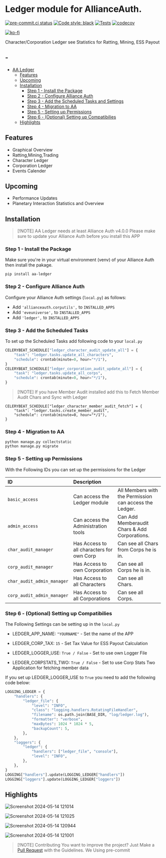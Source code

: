 # Ledger module for AllianceAuth.<a name="aa-ledger"></a>

[![pre-commit.ci status](https://results.pre-commit.ci/badge/github/Geuthur/aa-ledger/master.svg)](https://results.pre-commit.ci/latest/github/Geuthur/aa-ledger/master)
[![Code style: black](https://img.shields.io/badge/code%20style-black-000000.svg)](https://github.com/psf/black)
[![Tests](https://github.com/Geuthur/aa-ledger/actions/workflows/autotester.yml/badge.svg)](https://github.com/Geuthur/aa-ledger/actions/workflows/autotester.yml)
[![codecov](https://codecov.io/gh/Geuthur/aa-ledger/graph/badge.svg?token=5CWREOQKGZ)](https://codecov.io/gh/Geuthur/aa-ledger)

[![ko-fi](https://ko-fi.com/img/githubbutton_sm.svg)](https://ko-fi.com/W7W810Q5J4)

Character/Corporation Ledger see Statistics for Ratting, Mining, ESS Payout

## -

- [AA Ledger](#aa-ledger)
  - [Features](#features)
  - [Upcoming](#upcoming)
  - [Installation](#features)
    - [Step 1 - Install the Package](#step1)
    - [Step 2 - Configure Alliance Auth](#step2)
    - [Step 3 - Add the Scheduled Tasks and Settings](#step3)
    - [Step 4 - Migration to AA](#step4)
    - [Step 5 - Setting up Permissions](#step5)
    - [Step 6 - (Optional) Setting up Compatibilies](#step6)
  - [Highlights](#highlights)

## Features<a name="features"></a>

- Graphical Overview
- Ratting,Mining,Trading
- Character Ledger
- Corporation Ledger
- Events Calender

## Upcoming<a name="upcoming"></a>

- Performance Updates
- Planetary Interaction Statistics and Overview

## Installation<a name="installation"></a>

> \[!NOTE\]
> AA Ledger needs at least Alliance Auth v4.0.0
> Please make sure to update your Alliance Auth before you install this APP

### Step 1 - Install the Package<a name="step1"></a>

Make sure you're in your virtual environment (venv) of your Alliance Auth then install the pakage.

```shell
pip install aa-ledger
```

### Step 2 - Configure Alliance Auth<a name="step2"></a>

Configure your Alliance Auth settings (`local.py`) as follows:

- Add `'allianceauth.corputils',` to `INSTALLED_APPS`
- Add `'eveuniverse',` to `INSTALLED_APPS`
- Add `'ledger',` to `INSTALLED_APPS`

### Step 3 - Add the Scheduled Tasks<a name="step3"></a>

To set up the Scheduled Tasks add following code to your `local.py`

```python
CELERYBEAT_SCHEDULE["ledger_character_audit_update_all"] = {
    "task": "ledger.tasks.update_all_characters",
    "schedule": crontab(minute=0, hour="*/1"),
}
CELERYBEAT_SCHEDULE["ledger_corporation_audit_update_all"] = {
    "task": "ledger.tasks.update_all_corps",
    "schedule": crontab(minute=0, hour="*/1"),
}
```

> \[!NOTE\]
> If you have Member Audit installed add this to Fetch Member Audit Chars and Sync with Ledger

```
CELERYBEAT_SCHEDULE["ledger_character_member_audit_fetch"] = {
    "task": "ledger.tasks.create_member_audit",
    "schedule": crontab(minute=0, hour="*/1"),
}
```

### Step 4 - Migration to AA<a name="step4"></a>

```shell
python manage.py collectstatic
python manage.py migrate
```

### Step 5 - Setting up Permissions<a name="step5"></a>

With the Following IDs you can set up the permissions for the Ledger

| ID                         | Description                               |                                                        |
| :------------------------- | :---------------------------------------- | :----------------------------------------------------- |
| `basic_access`             | Can access the Ledger module              | All Members with the Permission can access the Ledger. |
| `admin_access`             | Can access the Administration tools       | Can Add Memberaudit Chars & Add Corporations.          |
| `char_audit_manager`       | Has Access to all characters for own Corp | Can see all Chars from Corps he is in.                 |
| `corp_audit_manager`       | Has Access to own Corporation             | Can see all Corps he is in.                            |
| `char_audit_admin_manager` | Has Access to all Characters              | Can see all Chars.                                     |
| `corp_audit_admin_manager` | Has Access to all Corporations            | Can see all Corps.                                     |

### Step 6 - (Optional) Setting up Compatibilies<a name="step6"></a>

The Following Settings can be setting up in the `local.py`

- LEDGER_APP_NAME:          `"YOURNAME"`     - Set the name of the APP

- LEDGER_CORP_TAX:          `15`             - Set Tax Value for ESS Payout Calculation

- LEDGER_LOGGER_USE:        `True / False`   - Set to use own Logger File

- LEDGER_CORPSTATS_TWO:     `True / False`   - Set to use Corp Stats Two Application for fetching member data

If you set up LEDGER_LOGGER_USE to `True` you need to add the following code below:

```python
LOGGING_LEDGER = {
    "handlers": {
        "ledger_file": {
            "level": "INFO",
            "class": "logging.handlers.RotatingFileHandler",
            "filename": os.path.join(BASE_DIR, "log/ledger.log"),
            "formatter": "verbose",
            "maxBytes": 1024 * 1024 * 5,
            "backupCount": 5,
        },
    },
    "loggers": {
        "ledger": {
            "handlers": ["ledger_file", "console"],
            "level": "INFO",
        },
    },
}
LOGGING["handlers"].update(LOGGING_LEDGER["handlers"])
LOGGING["loggers"].update(LOGGING_LEDGER["loggers"])
```

## Highlights<a name="highlights"></a>

![Screenshot 2024-05-14 121014](https://github.com/Geuthur/aa-ledger/assets/761682/d0604260-b672-4bf5-a16a-d1b90557744d)

![Screenshot 2024-05-14 121025](https://github.com/Geuthur/aa-ledger/assets/761682/f8f20e6a-d37d-4a50-a1aa-8615c0f8e88b)

![Screenshot 2024-05-14 120944](https://github.com/Geuthur/aa-ledger/assets/761682/2d695369-1331-4be9-8adf-9c6dabf80dda)

![Screenshot 2024-05-14 121001](https://github.com/Geuthur/aa-ledger/assets/761682/463b9921-150c-42c1-8c3e-eee0f5cfc2bb)

> \[!NOTE\]
> Contributing
> You want to improve the project?
> Just Make a [Pull Request](https://github.com/Geuthur/aa-ledger/pulls) with the Guidelines.
> We Using pre-commit
